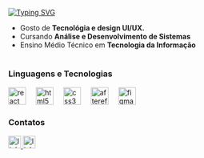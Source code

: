 <div>

[![Typing SVG](https://readme-typing-svg.herokuapp.com/?color=419c59&size=35&Left=true&vLeft=true&width=800&lines=✦+Oii!!+Sou+a+lare+✦)](https://git.io/typing-svg)
  - Gosto de **Tecnológia e design UI/UX.**  
  - Cursando **Análise e Desenvolvimento de Sistemas**  
  - Ensino Médio Técnico em **Tecnologia da Informação**  
  
</div>

#

<div align="left" style="justify-content: center;">
  
  <h3 align="left">Linguagens e Tecnologias</h3>
  <img src="https://cdn.jsdelivr.net/gh/devicons/devicon/icons/react/react-original.svg" height="35" alt="react logo"  />
  <img width="12" />
  <img src="https://cdn.jsdelivr.net/gh/devicons/devicon/icons/html5/html5-original.svg" height="35" alt="html5 logo" />
  <img width="12" />
  <img src="https://cdn.jsdelivr.net/gh/devicons/devicon/icons/css3/css3-original.svg" height="35" alt="css3 logo" />
  <img width="12" />
  <img src="https://cdn.jsdelivr.net/gh/devicons/devicon/icons/aftereffects/aftereffects-original.svg" height="35" alt="aftereffects logo" />
  <img width="12" />
  <img src="https://cdn.jsdelivr.net/gh/devicons/devicon/icons/figma/figma-original.svg" height="35" alt="figma logo" />

  <h3 align="left">Contatos</h3>
  <a href="https://www.linkedin.com/in/larissa-beatriz-585839350/" target="_blank">
    <img src="https://img.shields.io/static/v1?message=LinkedIn&logo=linkedin&label=&color=419c59&logoColor=white&labelColor=&style=for-the-badge" height="25" alt="linkedin logo" />
  </a>

   <a href="mailto:larissabagsantos@gmail.com" target="_blank">
    <img src="https://img.shields.io/static/v1?message=Email&logo=Gmail&label=&color=419c59&logoColor=white&labelColor=&style=for-the-badge" height="25" alt="linkedin logo" />
  </a>

</div>
